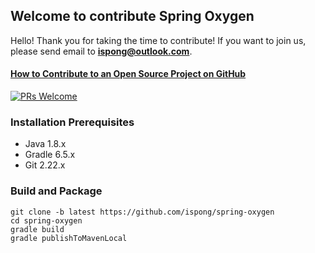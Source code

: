 ## Welcome to contribute Spring Oxygen

Hello! Thank you for taking the time to contribute! If you want to join us, please send email to **ispong@outlook.com**.

#### [How to Contribute to an Open Source Project on GitHub](https://egghead.io/series/how-to-contribute-to-an-open-source-project-on-github)

[![PRs Welcome](https://img.shields.io/badge/PRs-welcome-brightgreen.svg?style=flat-square)](http://makeapullrequest.com)

### Installation Prerequisites

- Java 1.8.x
- Gradle 6.5.x
- Git 2.22.x

### Build and Package

```
git clone -b latest https://github.com/ispong/spring-oxygen
cd spring-oxygen
gradle build
gradle publishToMavenLocal
```